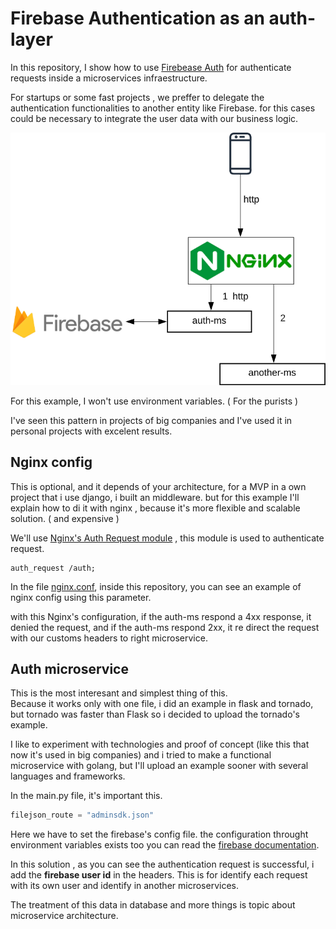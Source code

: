 # Firebase Authentication as an auth-layer 

In this repository, I show how to use [Firebease Auth](https://firebase.google.com/docs/auth "Firebease Auth's page") for authenticate requests inside a microservices infraestructure.

For startups or some fast projects , we preffer to delegate the authentication functionalities to another entity like Firebase. for this cases could be necessary to integrate the user data with our business logic. 

![Flow firebase authentication](/flow-diagram.png?raw=true "Optional Title")

For this example, I won't use environment variables. ( For the purists )

I've seen this pattern in projects of big companies and I've used it in personal projects with excelent results. 


## Nginx config
This is optional, and it depends of your architecture, for a MVP in a own project that i use django, i built an middleware. but for this example I'll explain how to di it with nginx , because it's more flexible and scalable solution.  ( and expensive )

We'll use [Nginx's Auth Request module](http://nginx.org/en/docs/http/ngx_http_auth_request_module.html "Nginx's Auth Request module") , this module is used to authenticate request.

```nginx
auth_request /auth;
```

In the file [nginx.conf](/nginx.conf), inside this repository, you can see an example of nginx config using this parameter. 

with this Nginx's configuration, if the auth-ms respond a 4xx response, it denied the request, and if the auth-ms respond 2xx, it re direct the request with our customs headers to right microservice.

## Auth microservice
This is the most interesant and simplest thing of this.   
Because it works only with one file, i did an example in flask and tornado, but tornado was faster than Flask so i decided to upload the tornado's example. 
  
I like to experiment with technologies and proof of concept (like this that now it's used in big companies) and i tried to make a functional microservice with golang, but I'll upload an example sooner with several languages and frameworks.

In the main.py file, it's important this.

```python
filejson_route = "adminsdk.json"
```
Here we have to set the firebase's config file. the configuration throught environment variables exists too you can read the [firebase documentation](https://firebase.google.com/docs/admin/setup/#python).

In this solution , as you can see the authentication request is successful, i add the **firebase user id** in the headers. This is for identify each request with its own user and identify in another microservices.

The treatment of this data in database and more things is topic about microservice architecture. 